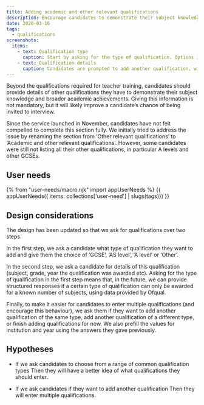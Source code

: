 ```yaml
---
title: Adding academic and other relevant qualifications
description: Encourage candidates to demonstrate their subject knowledge and broader academic achievements.
date: 2020-03-16
tags:
  - qualifications
screenshots:
  items:
    - text: Qualification type
      caption: Start by asking for the type of qualification. Options include the most common English qualifications (GCSE, AS level and A level) as well as an option to add a qualification of another type.
    - text: Qualification details
      caption: Candidates are prompted to add another qualification, with the question defaulting to adding another qualification of the current type.
---
```


Beyond the qualifications required for teacher training, candidates should provide details of other qualifications they have to demonstrate their subject knowledge and broader academic achievements. Giving this information is not mandatory, but it will likely improve a candidate’s chance of being invited to interview.

Since the service launched in November, candidates have not felt compelled to complete this section fully. We initially tried to address the issue by renaming the section from ‘Other relevant qualifications’ to ‘Academic and other relevant qualifications’. However, some candidates were still not listing all their other qualifications, in particular A levels and other GCSEs.

## User needs

{% from "user-needs/macro.njk" import appUserNeeds %}
{{ appUserNeeds({ items: collections['user-need'] | slugs(tags)}) }}

## Design considerations

The design has been updated so that we ask for qualifications over two steps.

In the first step, we ask a candidate what type of qualification they want to add and give them the choice of ‘GCSE’, ‘AS level’, ‘A level’ or ‘Other’.

In the second step, we ask a candidate for details of this qualification (subject, grade, year the qualification was awarded etc). Asking for the type of qualification in the first step means that, in the future, we can provide structured responses if a certain type of qualification can only be awarded for a known number of subjects, using data provided by Ofqual.

Finally, to make it easier for candidates to enter multiple qualifications (and encourage this behaviour), we ask them if they want to add another qualification of the same type, add another qualification of a different type, or finish adding qualifications for now. We also prefill the values for institution and year using the answers they gave previously.

## Hypotheses

- If we ask candidates to choose from a range of common qualification types
  Then they will have a better idea of what qualifications they should enter.

- If we ask candidates if they want to add another qualification
  Then they will enter multiple qualifications.
